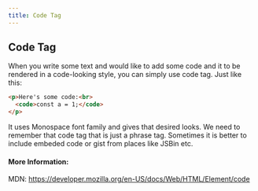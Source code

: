 ```yaml
---
title: Code Tag
---
```

## Code Tag

When you write some text and would like to add some code and it to be rendered in a code-looking style, you can simply use code tag. Just like this:

```html
<p>Here's some code:<br>
  <code>const a = 1;</code>
</p>
```

It uses Monospace font family and gives that desired looks. We need to remember that code tag that is just a phrase tag. Sometimes it is better to include embeded code or gist from places like JSBin etc.

#### More Information:

MDN: https://developer.mozilla.org/en-US/docs/Web/HTML/Element/code

